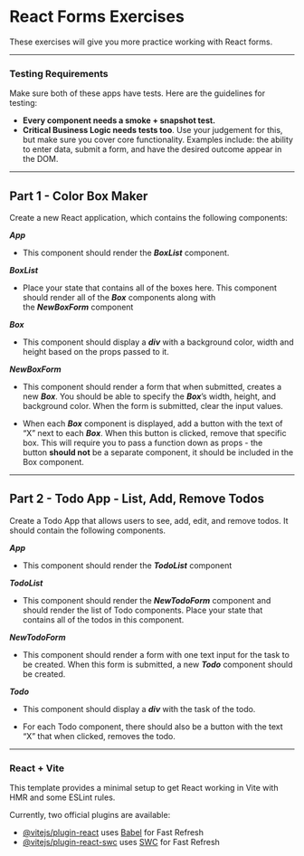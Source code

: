 # **React Forms Exercises**

These exercises will give you more practice working with React forms.

-------

### **Testing Requirements**

Make sure both of these apps have tests. Here are the guidelines for testing:

- **Every component needs a smoke + snapshot test.**
- **Critical Business Logic needs tests too**. Use your judgement for this, but make sure you cover core functionality. Examples include: the ability to enter data, submit a form, and have the desired outcome appear in the DOM.


------   


## **Part 1 - Color Box Maker**

Create a new React application, which contains the following components:

***App***

- This component should render the ***BoxList*** component.

***BoxList***

- Place your state that contains all of the boxes here. This component should render all of the ***Box*** components along with the ***NewBoxForm*** component

***Box***

- This component should display a ***div*** with a background color, width and height based on the props passed to it.

***NewBoxForm***

- This component should render a form that when submitted, creates a new ***Box***. You should be able to specify the ***Box***’s width, height, and background color. When the form is submitted, clear the input values.

- When each ***Box*** component is displayed, add a button with the text of “X” next to each ***Box***. When this button is clicked, remove that specific box. This will require you to pass a function down as props - the button **should not** be a separate component, it should be included in the Box component.

---

## **Part 2 - Todo App - List, Add, Remove Todos**

Create a Todo App that allows users to see, add, edit, and remove todos. It should contain the following components.

***App***

- This component should render the ***TodoList*** component

***TodoList***

- This component should render the ***NewTodoForm*** component and should render the list of Todo components. Place your state that contains all of the todos in this component.

***NewTodoForm***

- This component should render a form with one text input for the task to be created. When this form is submitted, a new ***Todo*** component should be created. 

***Todo***

- This component should display a ***div*** with the task of the todo.

- For each Todo component, there should also be a button with the text “X” that when clicked, removes the todo.

---

### React + Vite

This template provides a minimal setup to get React working in Vite with HMR and some ESLint rules.

Currently, two official plugins are available:

- [@vitejs/plugin-react](https://github.com/vitejs/vite-plugin-react/blob/main/packages/plugin-react/README.md) uses [Babel](https://babeljs.io/) for Fast Refresh
- [@vitejs/plugin-react-swc](https://github.com/vitejs/vite-plugin-react-swc) uses [SWC](https://swc.rs/) for Fast Refresh
